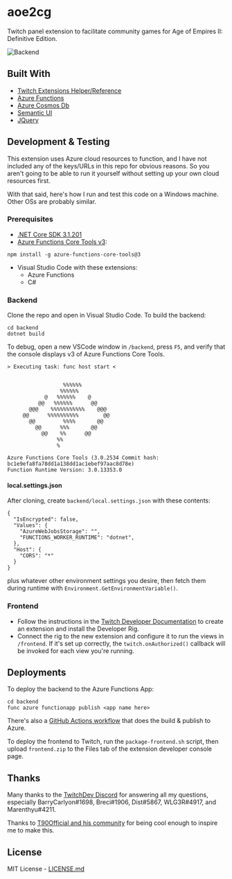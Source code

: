 # aoe2cg

Twitch panel extension to facilitate community games for Age of Empires II: Definitive Edition.

![Backend](https://github.com/lettucemode/aoe2cg/workflows/Backend/badge.svg)

## Built With

- [Twitch Extensions Helper/Reference](https://dev.twitch.tv/docs/extensions/reference)
- [Azure Functions](https://azure.microsoft.com/en-us/services/functions/)
- [Azure Cosmos Db](https://azure.microsoft.com/en-us/services/cosmos-db/)
- [Semantic UI](https://semantic-ui.com/)
- [JQuery](https://jquery.com/)

## Development & Testing

This extension uses Azure cloud resources to function, and I have not included any of the keys/URLs in this repo for obvious reasons. So you aren't going to be able to run it yourself without setting up your own cloud resources first.

With that said, here's how I run and test this code on a Windows machine. Other OSs are probably similar.

### Prerequisites

- [.NET Core SDK 3.1.201](https://dotnet.microsoft.com/download/dotnet-core/3.1)
- [Azure Functions Core Tools v3](https://docs.microsoft.com/en-us/azure/azure-functions/functions-run-local?tabs=windows%2Ccsharp%2Cbash):

```
npm install -g azure-functions-core-tools@3
```

- Visual Studio Code with these extensions:
  - Azure Functions
  - C#

### Backend

Clone the repo and open in Visual Studio Code. To build the backend:

```
cd backend
dotnet build
```

To debug, open a new VSCode window in `/backend`, press `F5`, and verify that the console displays v3 of Azure Functions Core Tools.

```
> Executing task: func host start <


                  %%%%%%
                 %%%%%%
            @   %%%%%%    @
          @@   %%%%%%      @@
       @@@    %%%%%%%%%%%    @@@
     @@      %%%%%%%%%%        @@
       @@         %%%%       @@
         @@      %%%       @@
           @@    %%      @@
                %%
                %

Azure Functions Core Tools (3.0.2534 Commit hash: bc1e9efa8fa78dd1a138dd1ac1ebef97aac8d78e)
Function Runtime Version: 3.0.13353.0
```

#### local.settings.json

After cloning, create `backend/local.settings.json` with these contents:

```
{
  "IsEncrypted": false,
  "Values": {
    "AzureWebJobsStorage": "",
    "FUNCTIONS_WORKER_RUNTIME": "dotnet",
  },
  "Host": {
    "CORS": "*"
  }
}
```

plus whatever other environment settings you desire, then fetch them during runtime with `Environment.GetEnvironmentVariable()`.

### Frontend

- Follow the instructions in the [Twitch Developer Documentation](https://dev.twitch.tv/docs/extensions) to create an extension and install the Developer Rig.
- Connect the rig to the new extension and configure it to run the views in `/frontend`. If it's set up correctly, the `twitch.onAuthorized()` callback will be invoked for each view you're running.

## Deployments

To deploy the backend to the Azure Functions App:

```
cd backend
func azure functionapp publish <app name here>
```

There's also a [GitHub Actions workflow](/.github/workflows/publish-backend.yml) that does the build & publish to Azure.

To deploy the frontend to Twitch, run the `package-frontend.sh` script, then upload `frontend.zip` to the Files tab of the extension developer console page.

## Thanks

Many thanks to the [TwitchDev Discord](https://discord.com/invite/G8UQqNy) for answering all my questions, especially BarryCarlyon#1698, Breci#1906, Dist#5867, WLG3R#4917, and Marenthyu#4211.

Thanks to [T90Official and his community](https://discord.gg/t90official) for being cool enough to inspire me to make this.

## License

MIT License - [LICENSE.md](LICENSE.md)
